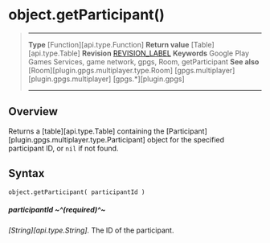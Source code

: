 # object.getParticipant()

> --------------------- ------------------------------------------------------------------------------------------
> __Type__              [Function][api.type.Function]
> __Return value__      [Table][api.type.Table]
> __Revision__          [REVISION_LABEL](REVISION_URL)
> __Keywords__          Google Play Games Services, game network, gpgs, Room, getParticipant
> __See also__          [Room][plugin.gpgs.multiplayer.type.Room]
>						[gpgs.multiplayer][plugin.gpgs.multiplayer]
>                       [gpgs.*][plugin.gpgs]
> --------------------- ------------------------------------------------------------------------------------------

## Overview

Returns a [table][api.type.Table] containing the [Participant][plugin.gpgs.multiplayer.type.Participant] object for the specified participant&nbsp;ID, or `nil` if not found.

## Syntax

	object.getParticipant( participantId )

##### participantId ~^(required)^~
_[String][api.type.String]._ The ID of the participant.